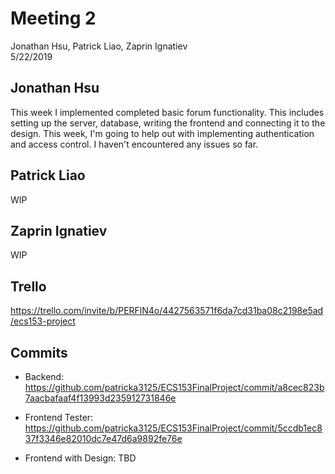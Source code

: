 # Meeting 2
Jonathan Hsu, Patrick Liao, Zaprin Ignatiev  
5/22/2019

## Jonathan Hsu
This week I implemented completed basic forum functionality. This includes setting up the server, database, writing the frontend and connecting it to the design. This week, I'm going to help out with implementing authentication and access control. I haven't encountered any issues so far. 

## Patrick Liao
WIP

## Zaprin Ignatiev
WIP

## Trello
https://trello.com/invite/b/PERFlN4o/4427563571f6da7cd31ba08c2198e5ad/ecs153-project

## Commits
- Backend: 
https://github.com/patricka3125/ECS153FinalProject/commit/a8cec823b7aacbafaaf4f13993d235912731846e

- Frontend Tester: 
https://github.com/patricka3125/ECS153FinalProject/commit/5ccdb1ec837f3346e82010dc7e47d6a9892fe76e

- Frontend with Design: 
TBD